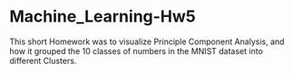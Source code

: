 # Machine_Learning-Hw5
This short Homework was to visualize Principle Component Analysis, and how it grouped the 10 classes of numbers in the MNIST dataset into different Clusters.
